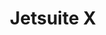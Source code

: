 ---
title: Jetsuite X
slug: jetsuite-x
type: React.JS & Back-end Development
imageName: JetSuiteX_Homepage.png
heroFeaturedimage: Jetsuite_showcase.png
heroBgImage: bg_top_jetsuite.jpg
fullImages: ['Jetsuite_Lifestyle_img.png','JetSuiteX_Homepage.png','Arrow.png','iphone_Dev_Jetsuite.png','bg_top_jetsuite.jpg','jetsuite_lifestyle_img_02.png']
imageAlt: Image showing Jetsuite X app on mobile device
companyLogo: sym-JSX LOGO.png
videos: ['appstem_hero.mp4']
featureBlockProjectDesc: A health and wellness solution serving both companies and individuals, hubbub encourages better fitness by rewarding employees for consistently participating in a variety of healthy activities.
companyBlurb: ['Jetsuite X','Hubbub, a Cambia Health company, developed a customizable corporate wellness program that seamlessly uses technology, activity trackers, targeted incentives and game mechanics to turn things we all need to be doing—like drinking more water or taking the stairs—into motivating challenges that help people achieve a healthier lifestyle. Their app aims to improve employee wellness while employers benefit from healthier and happier employees.']
bigPicture: ['JetSuiteX is a new player in commercial air travel offering an alternative to commercial airlines at an affordable price. Their brand promise is to deliver an airline experience without the hassle of commercial airlines. They needed a new website that would convey the brand’s modern luxury, yet deliver flight bookings quickly and intuitively.']
whyAppstem: ['JetSuiteX turned to Appstem because they needed a highly experienced hard core development partner that could quickly bring together the work of all the other partners on a tight deadline. Appstem managed the website project across two other companies providing the flight booking widget and their API integration.','The company had just hired a new marketing agency and was also working with a new design partner. Additionally, Appstem coordinated the project with their website design partner and new marketing agency and internal IT - to deliver the whole project within a three month deadline.']
challenges: ['Great things are the sum of the parts. For the JetSuiteX site, many parts had to be flawlessly integrated to increase booking on a gorgeously branded new site. This required collaborating with global teams across development, IT, and marketing to deliver a world-class site in less than three months.','UI/UX, design, photography and a complex backend CMS system were all integrated to enable a booking experience that delivered on speed, exhilaration and convenience. A customized CMS interface for JetSuite’s marketing team enables them to manage all the website content with the ability to remove, edit, and add media in real-time as needed.']
developmentText: ['Within the first month, JetSuite doubled its regular $50K/day bookings. Visitors booking flights experience JetSuite’s promise of “waitlessness”.']
wireframeImages: []
devFeatures: [['JetSuiteX_Homepage.png','Interaction','Discovering relevant challenges on the hubbub platform is as easy as taking a 5-minute quiz. By answering the hubbub360 players are given a curated set of challenges to help them achieve their wellness goals.']]
interactions: []
---
